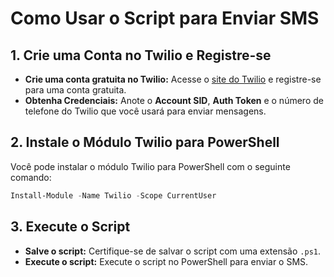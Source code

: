 # Como Usar o Script para Enviar SMS

## 1. Crie uma Conta no Twilio e Registre-se

- **Crie uma conta gratuita no Twilio:** Acesse o [site do Twilio](https://www.twilio.com/) e registre-se para uma conta gratuita.
- **Obtenha Credenciais:** Anote o **Account SID**, **Auth Token** e o número de telefone do Twilio que você usará para enviar mensagens.

## 2. Instale o Módulo Twilio para PowerShell

Você pode instalar o módulo Twilio para PowerShell com o seguinte comando:

```powershell
Install-Module -Name Twilio -Scope CurrentUser
```

## 3. Execute o Script

- **Salve o script:** Certifique-se de salvar o script com uma extensão `.ps1`.
- **Execute o script:** Execute o script no PowerShell para enviar o SMS.

